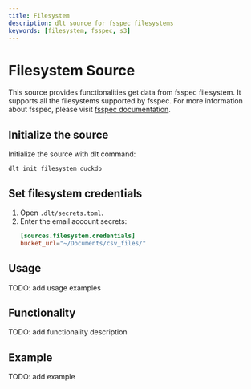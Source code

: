 ```yaml
---
title: Filesystem
description: dlt source for fsspec filesystems
keywords: [filesystem, fsspec, s3]
---
```


# Filesystem Source

This source provides functionalities get data from fsspec filesystem. It supports all the filesystems supported by fsspec. For more information about fsspec, please visit [fsspec documentation](https://filesystem-spec.readthedocs.io/en/latest/index.html).

## Initialize the source

Initialize the source with dlt command:

```shell
dlt init filesystem duckdb
```

## Set filesystem credentials

1. Open `.dlt/secrets.toml`.
1. Enter the email account secrets:
   ```toml
   [sources.filesystem.credentials]
   bucket_url="~/Documents/csv_files/"
   ```

## Usage

TODO: add usage examples

## Functionality

TODO: add functionality description

## Example

TODO: add example
